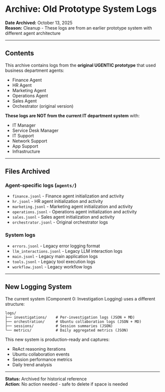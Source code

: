 # Archive: Old Prototype System Logs

**Date Archived:** October 13, 2025  
**Reason:** Cleanup - These logs are from an earlier prototype system with different agent architecture

---

## Contents

This archive contains logs from the **original UGENTIC prototype** that used business department agents:
- Finance Agent
- HR Agent
- Marketing Agent
- Operations Agent
- Sales Agent
- Orchestrator (original version)

**These logs are NOT from the current IT department system** with:
- IT Manager
- Service Desk Manager
- IT Support
- Network Support
- App Support
- Infrastructure

---

## Files Archived

### Agent-specific logs (`agents/`)
- `finance.jsonl` - Finance agent initialization and activity
- `hr.jsonl` - HR agent initialization and activity
- `marketing.jsonl` - Marketing agent initialization and activity
- `operations.jsonl` - Operations agent initialization and activity
- `sales.jsonl` - Sales agent initialization and activity
- `orchestrator.jsonl` - Original orchestrator logs

### System logs
- `errors.jsonl` - Legacy error logging format
- `llm_interactions.jsonl` - Legacy LLM interaction logs
- `main.jsonl` - Legacy main application logs
- `tools.jsonl` - Legacy tool execution logs
- `workflow.jsonl` - Legacy workflow logs

---

## New Logging System

The current system (Component 0: Investigation Logging) uses a different structure:

```
logs/
├── investigations/    # Per-investigation logs (JSON + MD)
├── orchestration/     # Ubuntu collaboration logs (JSON + MD)
├── sessions/          # Session summaries (JSON)
└── metrics/           # Daily aggregated metrics (JSON)
```

This new system is production-ready and captures:
- ReAct reasoning iterations
- Ubuntu collaboration events
- Session performance metrics
- Daily trend analysis

---

**Status:** Archived for historical reference  
**Action:** No action needed - safe to delete if space is needed
